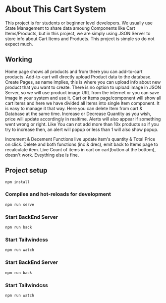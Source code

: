 # About This Cart System
This project is for students or beginner level developers. We usually use State Management to share data amoung Components like Cart Items/Products, but in this project, we are simply using JSON Server to store info about Cart Items and Products. This project is simple so do not expect much.  
## Working  
Home page shows all products and from there you can add-to-cart products. Add-to-cart will directly upload Product data to the database. Create Pages, as name implies, this is where you can upload info about new product that you want to create. There is no option to upload image in JSON Server, so we will use product image URL from the internet or you can save image in your system and use it. Cart or Items page/component will show all cart items and here we have divided all Items into single Item component. It is easy to manage it that way. Here you can delete Item from cart & Database at the same time. Increase or Decrease Quantity as you wish, price will update accordingly in realtime. Alerts will also appear if something went wrong or right. Like You can not add more than 10x products so if you try to increase then, an alert will popup or less than 1 will also show popup.  
  
Increment & Decement Functions live update item's quantity & Total Price on click. Delete and both functions (inc & drec), emit back to Items page to recalculate item. Live Count of items in cart on cart(button at the bottom), doesn't work. Eveything else is fine.  
  
## Project setup
```
npm install
```

### Compiles and hot-reloads for development
```
npm run serve
```
### Start BackEnd Server
```
npm run back
```
### Start Tailwindcss
```
npm run watch
```
### Start BackEnd Server
```
npm run back
```
### Start Tailwindcss
```
npm run watch
```